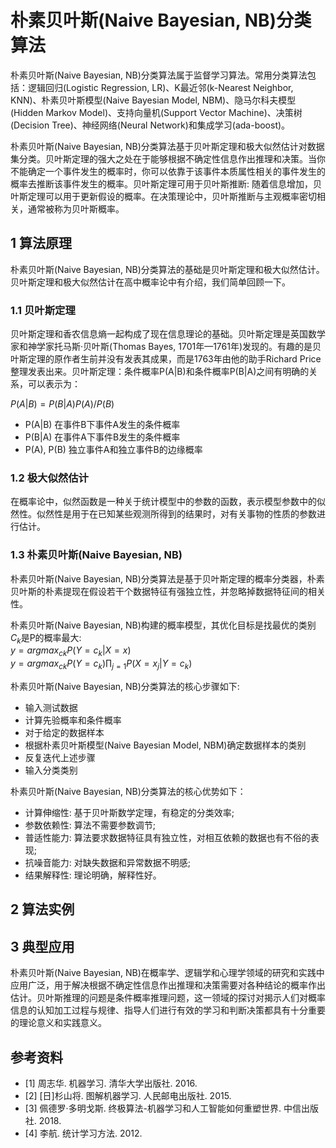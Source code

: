# 朴素贝叶斯(Naive Bayesian, NB)分类算法

朴素贝叶斯(Naive Bayesian, NB)分类算法属于监督学习算法。常用分类算法包括：逻辑回归(Logistic Regression, LR)、K最近邻(k-Nearest Neighbor, KNN)、朴素贝叶斯模型(Naive Bayesian Model, NBM)、隐马尔科夫模型(Hidden Markov Model)、支持向量机(Support Vector Machine)、决策树(Decision Tree)、神经网络(Neural Network)和集成学习(ada-boost)。

朴素贝叶斯(Naive Bayesian, NB)分类算法基于贝叶斯定理和极大似然估计对数据集分类。贝叶斯定理的强大之处在于能够根据不确定性信息作出推理和决策。当你不能确定一个事件发生的概率时，你可以依靠于该事件本质属性相关的事件发生的概率去推断该事件发生的概率。贝叶斯定理可用于贝叶斯推断: 随着信息增加，贝叶斯定理可以用于更新假设的概率。在决策理论中，贝叶斯推断与主观概率密切相关，通常被称为贝叶斯概率。

## 1 算法原理

朴素贝叶斯(Naive Bayesian, NB)分类算法的基础是贝叶斯定理和极大似然估计。贝叶斯定理和极大似然估计在高中概率论中有介绍，我们简单回顾一下。

### 1.1 贝叶斯定理

贝叶斯定理和香农信息熵一起构成了现在信息理论的基础。贝叶斯定理是英国数学家和神学家托马斯·贝叶斯(Thomas Bayes, 1701年—1761年)发现的。有趣的是贝叶斯定理的原作者生前并没有发表其成果，而是1763年由他的助手Richard Price整理发表出来。贝叶斯定理：条件概率P(A|B)和条件概率P(B|A)之间有明确的关系，可以表示为：

$P(A|B)=P(B|A)P(A)/P(B)$

- P(A|B) 在事件B下事件A发生的条件概率
- P(B|A) 在事件A下事件B发生的条件概率
- P(A), P(B) 独立事件A和独立事件B的边缘概率

### 1.2 极大似然估计

在概率论中，似然函数是一种关于统计模型中的参数的函数，表示模型参数中的似然性。似然性是用于在已知某些观测所得到的结果时，对有关事物的性质的参数进行估计。

### 1.3 朴素贝叶斯(Naive Bayesian, NB)

朴素贝叶斯(Naive Bayesian, NB)分类算法是基于贝叶斯定理的概率分类器，朴素贝叶斯的朴素提现在假设若干个数据特征有强独立性，并忽略掉数据特征间的相关性。

朴素贝叶斯(Naive Bayesian, NB)构建的概率模型，其优化目标是找最优的类别$C_k$是P的概率最大:  
$y=argmax_{ck}P(Y=c_k|X=x)$  
$y=argmax_{ck}P(Y=c_k)\prod_{j=1}P(X=x_j|Y=c_k)$

朴素贝叶斯(Naive Bayesian, NB)分类算法的核心步骤如下:

- 输入测试数据
- 计算先验概率和条件概率
- 对于给定的数据样本
- 根据朴素贝叶斯模型(Naive Bayesian Model, NBM)确定数据样本的类别
- 反复迭代上述步骤
- 输入分类类别

朴素贝叶斯(Naive Bayesian, NB)分类算法的核心优势如下：

- 计算伸缩性: 基于贝叶斯数学定理，有稳定的分类效率;
- 参数依赖性: 算法不需要参数调节;
- 普适性能力: 算法要求数据特征具有独立性，对相互依赖的数据也有不俗的表现;
- 抗噪音能力: 对缺失数据和异常数据不明感;
- 结果解释性: 理论明确，解释性好。

## 2 算法实例

## 3 典型应用

朴素贝叶斯(Naive Bayesian, NB)在概率学、逻辑学和心理学领域的研究和实践中应用广泛，用于解决根据不确定性信息作出推理和决策需要对各种结论的概率作出估计。贝叶斯推理的问题是条件概率推理问题，这一领域的探讨对揭示人们对概率信息的认知加工过程与规律、指导人们进行有效的学习和判断决策都具有十分重要的理论意义和实践意义。

## 参考资料

- [1] 周志华. 机器学习. 清华大学出版社. 2016.
- [2] [日]杉山将. 图解机器学习. 人民邮电出版社. 2015.
- [3] 佩德罗·多明戈斯. 终极算法-机器学习和人工智能如何重塑世界. 中信出版社. 2018.
- [4] 李航. 统计学习方法. 2012.
